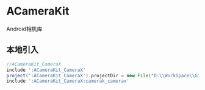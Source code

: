 # ACameraKit
Android相机库

## 本地引入
```groovy
//ACameraKit_CameraX
include ':ACameraKit_CameraX'
project(':ACameraKit_CameraX').projectDir = new File("D:\\WorkSpace\\GitHub\\ACameraKit_CameraX")
include ':ACameraKit_CameraX:camerak_camerax'
```
